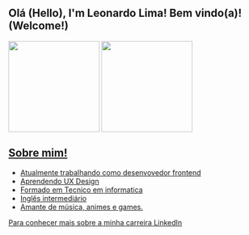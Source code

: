 ## Olá (Hello), I'm Leonardo Lima! Bem vindo(a)! (Welcome!)

<img height="180em" align="center" src="https://github-readme-stats.vercel.app/api?username=leonardo-lima-s&show_icons=true&theme=dracula"/>
<img height="180em" align="center" src="https://github-readme-stats.vercel.app/api/top-langs/?username=leonardo-lima-s&layout=donut&langs_count=5&theme=dracula"/>

<div>
    <a href="https://github.com/leonardo-lima-s">
</div>

## Sobre mim!

- Atualmente trabalhando como desenvovedor frontend
- Aprendendo UX Design
- Formado em Tecnico em informatica
- Inglês intermediário
- Amante de música, animes e games.

Para conhecer mais sobre a minha carreira <a href="https://www.linkedin.com/in/leonardo-da-silva-lima/">LinkedIn</a>
